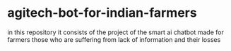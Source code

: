 # agitech-bot-for-indian-farmers
in this repository it consists of the project of the smart ai chatbot made for farmers those who are suffering from  lack of information and their losses
